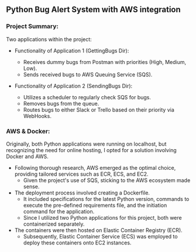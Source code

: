 ## Python Bug Alert System with AWS integration
### Project Summary:


Two applications within the project:

- Functionality of Application 1 (GettingBugs Dir):
  - Receives dummy bugs from Postman with priorities (High, Medium, Low).
  - Sends received bugs to AWS Queuing Service (SQS).

- Functionality of Application 2 (SendingBugs Dir):
  - Utilizes a scheduler to regularly check SQS for bugs.
  - Removes bugs from the queue.
  - Routes bugs to either Slack or Trello based on their priority via WebHooks.
 
### AWS & Docker:

Originally, both Python applications were running on localhost, but recognizing the need for online hosting, I opted for a solution involving Docker and AWS.

- Following thorough research, AWS emerged as the optimal choice, providing tailored services such as ECR, ECS, and EC2.
  - Given the project's use of SQS, sticking to the AWS ecosystem made sense.
- The deployment process involved creating a Dockerfile.
  - It included specifications for the latest Python version, commands to execute the pre-defined requirements file, and the initiation command for the application.
  - Since I utilized two Python applications for this project, both were containerized separately.
- The containers were then hosted on Elastic Container Registry (ECR).
  - Subsequently, Elastic Container Service (ECS) was employed to deploy these containers onto EC2 instances.
